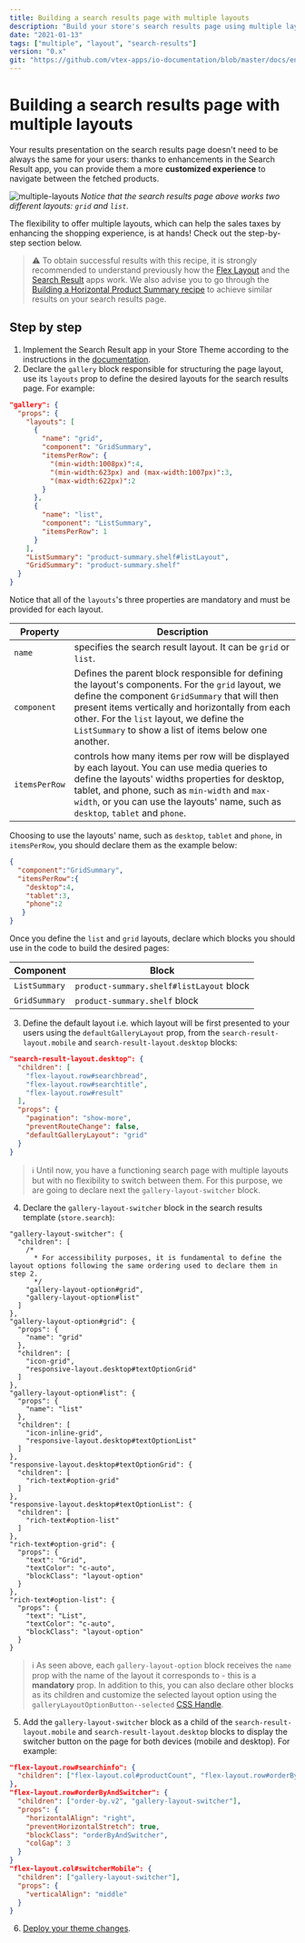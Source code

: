 ```yaml
---
title: Building a search results page with multiple layouts
description: "Build your store's search results page using multiple layouts and provide a custom experience to your users."
date: "2021-01-13"
tags: ["multiple", "layout", "search-results"]
version: "0.x"
git: "https://github.com/vtex-apps/io-documentation/blob/master/docs/en/Recipes/templates/building-a-search-results-page-with-multiple-layouts.md"
---
```


# Building a search results page with multiple layouts 

Your results presentation on the search results page doesn't need to be always the same for your users: thanks to enhancements in the Search Result app, you can provide them a more **customized experience** to navigate between the fetched products. 

![multiple-layouts](https://user-images.githubusercontent.com/52087100/104608825-1e979880-5661-11eb-9088-d337680bbb5a.png)
*Notice that the search results page above works two different layouts: `grid` and `list`.*

The flexibility to offer multiple layouts, which can help the sales taxes by enhancing the shopping experience, is at hands! Check out the step-by-step section below.

>⚠️ To obtain successful results with this recipe, it is strongly recommended to understand previously how the [Flex Layout](https://developers.vtex.com/vtex-developer-docs/docs/vtex-flex-layout) and the [Search Result](https://developers.vtex.com/vtex-developer-docs/docs/vtex-search-result) apps work. We also advise you to go through the [Building a Horizontal Product Summary recipe](https://developers.vtex.com/vtex-developer-docs/docs/vtex-io-documentation-building-a-horizontal-product-summary) to achieve similar results on your search results page.

## Step by step

1. Implement the Search Result app in your Store Theme according to the instructions in the [documentation](https://developers.vtex.com/vtex-developer-docs/docs/vtex-search-result/). 
2. Declare the `gallery` block responsible for structuring the page layout, use its `layouts` prop to define the desired layouts for the search results page. For example:

```json
"gallery": {
  "props": {
    "layouts": [
      {
        "name": "grid",
        "component": "GridSummary",
        "itemsPerRow": {
          "(min-width:1008px)":4,
          "(min-width:623px) and (max-width:1007px)":3,
          "(max-width:622px)":2
        }
      },
      {
        "name": "list",
        "component": "ListSummary",
        "itemsPerRow": 1
      }
    ],
    "ListSummary": "product-summary.shelf#listLayout",
    "GridSummary": "product-summary.shelf"
  }
}
```

Notice that all of the `layouts`'s three properties are mandatory and must be provided for each layout.

| Property | Description |
| -------------- | ----------------------------------------------- |
|`name`|specifies the search result layout. It can be `grid` or `list`.|
|`component`|Defines the parent block responsible for defining the layout's components. For the `grid` layout, we define the component `GridSummary` that will then present items vertically and horizontally from each other. For the `list` layout, we define the `ListSummary` to show a list of items below one another.|
|`itemsPerRow`| controls how many items per row will be displayed by each layout. You can use media queries to define the layouts' widths properties for desktop, tablet, and phone, such as `min-width` and `max-width`, or you can use the layouts' name, such as `desktop`, `tablet` and `phone`.|


Choosing to use the layouts' name, such as `desktop`, `tablet` and `phone`, in `itemsPerRow`, you should declare them as the example below:

```json
{
  "component":"GridSummary",
  "itemsPerRow":{
    "desktop":4,
    "tablet":3,
    "phone":2
   }
}
```

Once you define the `list` and `grid` layouts, declare which blocks you should use in the code to build the desired pages:

| Component | Block |
| -------------- | ----------------------------------------------- |
| `ListSummary`  |  `product-summary.shelf#listLayout` block       |
|  `GridSummary` |  `product-summary.shelf` block                  |


3. Define the default layout i.e. which layout will be first presented to your users using the `defaultGalleryLayout` prop, from the `search-result-layout.mobile` and `search-result-layout.desktop` blocks:

```json
"search-result-layout.desktop": {
  "children": [
    "flex-layout.row#searchbread",
    "flex-layout.row#searchtitle",
    "flex-layout.row#result"
  ],
  "props": {
    "pagination": "show-more",
    "preventRouteChange": false,
    "defaultGalleryLayout": "grid"
  }
}
```

>ℹ️ Until now, you have a functioning search page with multiple layouts but with no flexibility to switch between them. For this purpose, we are going to declare next the `gallery-layout-switcher` block.

4. Declare the `gallery-layout-switcher` block in the search results template (`store.search`):

```jsonc
"gallery-layout-switcher": {
  "children": [
    /*
      * For accessibility purposes, it is fundamental to define the layout options following the same ordering used to declare them in step 2.
      */
    "gallery-layout-option#grid",
    "gallery-layout-option#list"
  ]
},
"gallery-layout-option#grid": {
  "props": {
    "name": "grid"
  },
  "children": [
    "icon-grid",
    "responsive-layout.desktop#textOptionGrid"
  ]
},
"gallery-layout-option#list": {
  "props": {
    "name": "list"
  },
  "children": [
    "icon-inline-grid",
    "responsive-layout.desktop#textOptionList"
  ]
},
"responsive-layout.desktop#textOptionGrid": {
  "children": [
    "rich-text#option-grid"
  ]
},
"responsive-layout.desktop#textOptionList": {
  "children": [
    "rich-text#option-list"
  ]
},
"rich-text#option-grid": {
  "props": {
    "text": "Grid",
    "textColor": "c-auto",
    "blockClass": "layout-option"
  }
},
"rich-text#option-list": {
  "props": {
    "text": "List",
    "textColor": "c-auto",
    "blockClass": "layout-option"
  }
}
```

>ℹ️ As seen above, each `gallery-layout-option` block receives the `name` prop with the name of the layout it corresponds to - this is a **mandatory** prop. In addition to this, you can also declare other blocks as its children and customize the selected layout option using the `galleryLayoutOptionButton--selected` [CSS Handle](https://developers.vtex.com/vtex-developer-docs/docs/vtex-io-documentation-using-css-handles-for-store-customization/).

5. Add the `gallery-layout-switcher` block as a child of the `search-result-layout.mobile` and `search-result-layout.desktop` blocks to display the switcher button on the page for both devices (mobile and desktop). For example:

```json
"flex-layout.row#searchinfo": {
  "children": ["flex-layout.col#productCount", "flex-layout.row#orderByAndSwitcher"]
},
"flex-layout.row#orderByAndSwitcher": {
  "children": ["order-by.v2", "gallery-layout-switcher"],
  "props": {
    "horizontalAlign": "right",
    "preventHorizontalStretch": true,
    "blockClass": "orderByAndSwitcher",
    "colGap": 3
  }
}
"flex-layout.col#switcherMobile": {
  "children": ["gallery-layout-switcher"],
  "props": {
    "verticalAlign": "middle"
  }
}
```

6. [Deploy your theme changes](https://developers.vtex.com/vtex-developer-docs/docs/vtex-io-documentation-making-your-theme-content-public).






